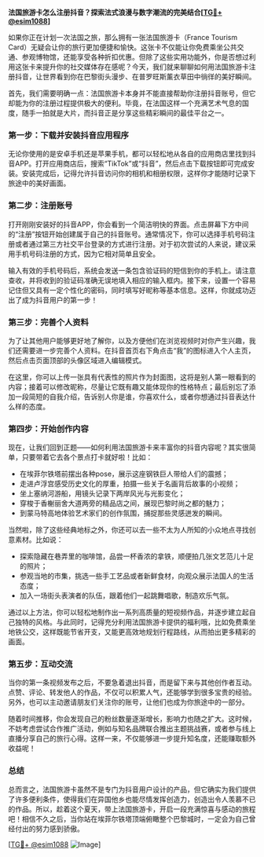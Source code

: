 **法国旅游卡怎么注册抖音？探索法式浪漫与数字潮流的完美结合[[TG💪+ @esim1088](https://t.me/s/esim1088)]**

如果你正在计划一次法国之旅，那么拥有一张法国旅游卡（France Tourism Card）无疑会让你的旅行更加便捷和愉快。这张卡不仅能让你免费乘坐公共交通、参观博物馆，还能享受各种折扣优惠。但除了这些实用功能外，你是否想过利用这张卡来提升你的社交媒体存在感呢？今天，我们就来聊聊如何用法国旅游卡注册抖音，让世界看到你在巴黎街头漫步、在普罗旺斯薰衣草田中徜徉的美好瞬间。

首先，我们需要明确一点：法国旅游卡本身并不能直接帮助你注册抖音账号，但它却能为你的注册过程提供极大的便利。毕竟，在法国这样一个充满艺术气息的国度，随手一拍就是大片，而抖音正是分享这些精彩瞬间的最佳平台之一。

### **第一步：下载并安装抖音应用程序**
无论你使用的是安卓手机还是苹果手机，都可以轻松地从各自的应用商店里找到抖音APP。打开应用商店后，搜索“TikTok”或“抖音”，然后点击下载按钮即可完成安装。安装完成后，记得允许抖音访问你的相机和相册权限，这样你才能随时记录下旅途中的美好画面。

### **第二步：注册账号**
打开刚刚安装好的抖音APP，你会看到一个简洁明快的界面。点击屏幕下方中间的“注册”按钮开始创建属于自己的抖音账号。通常情况下，你可以选择手机号码注册或者通过第三方社交平台登录的方式进行注册。对于初次尝试的人来说，建议采用手机号码注册的方式，因为它相对简单且安全。

输入有效的手机号码后，系统会发送一条包含验证码的短信到你的手机上。请注意查收，并将收到的验证码准确无误地填入相应的输入框内。接下来，设置一个容易记住但又具有一定个性化的密码，同时填写好昵称等基本信息。这样，你就成功迈出了成为抖音用户的第一步！

### **第三步：完善个人资料**
为了让其他用户能够更好地了解你，以及方便他们在浏览视频时对你产生兴趣，我们还需要进一步完善个人资料。在抖音首页右下角点击“我”的图标进入个人主页，然后点击页面顶部的头像区域进入编辑模式。

在这里，你可以上传一张具有代表性的照片作为封面图，这将是别人第一眼看到的内容；接着可以修改昵称，尽量让它既有趣又能体现你的性格特点；最后别忘了添加一段简短的自我介绍，告诉别人你是谁，你喜欢什么，或者你想通过抖音表达什么样的态度。

### **第四步：开始创作内容**
现在，让我们回到正题——如何利用法国旅游卡来丰富你的抖音内容呢？其实很简单，只要带着它去各个景点打卡就好啦！比如：

- 在埃菲尔铁塔前摆出各种pose，展示这座钢铁巨人带给人们的震撼；
- 走进卢浮宫感受历史文化的厚重，拍摄一些关于名画背后故事的小视频；
- 坐上塞纳河游船，用镜头记录下两岸风光与光影变化；
- 穿梭于香榭丽舍大道两旁的精品店之间，展现巴黎时尚之都的魅力；
- 到蒙马特高地体验艺术家们的创作氛围，捕捉那些灵感迸发的瞬间。

当然啦，除了这些经典地标之外，你还可以去一些不太为人所知的小众地点寻找创意素材。比如说：

- 探索隐藏在巷弄里的咖啡馆，品尝一杯香浓的拿铁，顺便拍几张文艺范儿十足的照片；
- 参观当地的市集，挑选一些手工艺品或者新鲜食材，向观众展示法国人的生活态度；
- 加入一场街头表演者的队伍，跟着他们一起跳舞唱歌，制造欢乐气氛。

通过以上方法，你可以轻松地制作出一系列高质量的短视频作品，并逐步建立起自己独特的风格。与此同时，记得充分利用法国旅游卡提供的福利哦，比如免费乘坐地铁公交，这样既能节省开支，又能更高效地规划行程路线，从而拍出更多精彩的画面。

### **第五步：互动交流**
当你的第一条视频发布之后，不要急着退出抖音，而是留下来与其他创作者互动。点赞、评论、转发他人的作品，不仅可以积累人气，还能够学到很多宝贵的经验。另外，也可以主动邀请朋友们关注你的账号，让他们也成为你旅途中的一部分。

随着时间推移，你会发现自己的粉丝数量逐渐增长，影响力也随之扩大。这时候，不妨考虑尝试合作推广活动，例如与知名品牌联合推出主题挑战赛，或者参与线上直播分享自己的旅行心得。这样一来，不仅能够进一步提升知名度，还能赚取额外收益呢！

### **总结**
总而言之，法国旅游卡虽然不是专门为抖音用户设计的产品，但它确实为我们提供了许多便利条件，使得我们在异国他乡也能尽情发挥创造力，创造出令人羡慕不已的作品。所以，趁着这个夏天，带上法国旅游卡，开启一段充满惊喜与感动的旅程吧！相信不久之后，当你站在埃菲尔铁塔顶端俯瞰整个巴黎城时，一定会为自己曾经付出的努力感到骄傲。

[[TG💪+ @esim1088](https://t.me/s/esim1088) ![Image](https://i.postimg.cc/4NQfJmqS/Snipaste-2025-05-13-00-14-12.png)]
